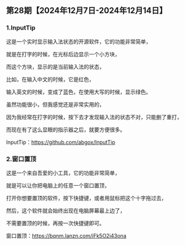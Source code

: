 ## 第28期【2024年12月7日-2024年12月14日】

### 1.InputTip

这是一个实时显示输入法状态的开源软件，它的功能非常简单，

就是在打字的时候，在光标后边显示一个小方块，

而这个方块，显示的是当前输入法的状态，

比如，在输入中文的时候，它是红色，

输入英文的时候，变成了蓝色，在使用大写的时候，显示绿色。


虽然功能很小，但我感觉还是非常实用的，

因为我经常在打字的时候，按下去才发现输入法的状态不对，只能删了重打，

而现在有了这么显眼的指示器之后，就要方便很多。

InputTip：https://github.com/abgox/InputTip


### 2.窗口置顶

这是一个来自吾爱的小工具，它的功能非常简单，

就是可以让你把电脑上的任意一个窗口置顶，

打开你想要置顶的软件，按下快捷键，或者用鼠标把这个十字拖过去，

然后，这个软件就会始终出现在电脑屏幕最上边了，

不需要置顶的时候，再按一次快捷键即可。

窗口置顶：https://bqnm.lanzn.com/iFk5O2i43ona
